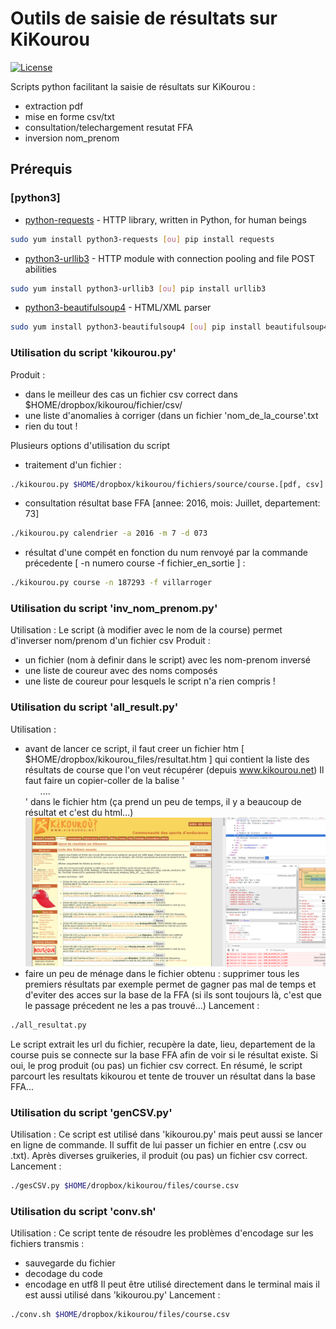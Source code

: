 Outils de saisie de résultats sur KiKourou
======
[![License](https://img.shields.io/pypi/l/osmapi.svg)](https://github.com/jpCornillon/tstResultKikou/blob/master/LICENCE)

Scripts python facilitant la saisie de résultats sur KiKourou :
- extraction pdf
- mise en forme csv/txt
- consultation/telechargement resutat FFA
- inversion nom_prenom 

## Prérequis

### [python3]
* [python-requests](https://pypi.org/project/requests/) - HTTP library, written in Python, for human beings
```bash
sudo yum install python3-requests [ou] pip install requests
```
* [python3-urllib3](http://urllib3.readthedocs.org/) - HTTP module with connection pooling and file POST abilities
```bash
sudo yum install python3-urllib3 [ou] pip install urllib3
```
* [python3-beautifulsoup4](http://www.crummy.com/software/BeautifulSoup/) - HTML/XML parser
```bash
sudo yum install python3-beautifulsoup4 [ou] pip install beautifulsoup4 
```

### Utilisation du script 'kikourou.py'
Produit : 
- dans le meilleur des cas un fichier csv correct dans $HOME/dropbox/kikourou/fichier/csv/
- une liste d'anomalies à corriger (dans un fichier 'nom_de_la_course'.txt
- rien du tout !

Plusieurs options d'utilisation du script
- traitement d'un fichier :
```bash
./kikourou.py $HOME/dropbox/kikourou/fichiers/source/course.[pdf, csv]
```

- consultation résultat base FFA [annee: 2016, mois: Juillet, departement: 73]
```bash
./kikourou.py calendrier -a 2016 -m 7 -d 073
```

- résultat d'une compét en fonction du num renvoyé par la commande précedente [ -n numero course -f fichier_en_sortie ] :
```bash
./kikourou.py course -n 187293 -f villarroger
```


### Utilisation du script 'inv_nom_prenom.py'
Utilisation :
Le script (à modifier avec le nom de la course) permet d'inverser nom/prenom d'un fichier csv
Produit : 
- un fichier (nom à definir dans le script) avec les nom-prenom inversé
- une liste de coureur avec des noms composés
- une liste de coureur pour lesquels le script n'a rien compris !


### Utilisation du script 'all_result.py'
Utilisation : 
- avant de lancer ce script, il faut creer un fichier htm [ $HOME/dropbox/kikourou_files/resultat.htm ] qui contient la liste des résultats de course que l'on veut récupérer (depuis www.kikourou.net)
Il faut faire un copier-coller de la balise '<ul>....</ul>' dans le fichier htm (ça prend un peu de temps, il y a beaucoup de  résultat et c'est du html...)
![Preview](kikourou.png 'copier la balise <ul>...</ul>')
- faire un peu de ménage dans le fichier obtenu : supprimer tous les premiers résultats par exemple permet de gagner pas mal de temps
et d'eviter des acces sur la base de la FFA (si ils sont toujours là, c'est que le passage précedent ne les a pas trouvé...)
Lancement :
```bash
./all_resultat.py
```
Le script extrait les url du fichier, recupère la date, lieu, departement de la course puis se connecte sur la base FFA afin de voir si le résultat existe. Si oui, le prog produit (ou pas) un fichier csv correct.
En résumé, le script parcourt les resultats kikourou et tente de trouver un résultat dans la base FFA...


### Utilisation du script 'genCSV.py'
Utilisation : 
Ce script est utilisé dans 'kikourou.py' mais peut aussi se lancer en ligne de commande. Il suffit de lui passer un fichier en entre (.csv ou .txt).
Après diverses gruikeries, il produit (ou pas) un fichier csv correct.
Lancement :
```bash
./gesCSV.py $HOME/dropbox/kikourou/files/course.csv
```

### Utilisation du script 'conv.sh'
Utilisation : 
Ce script tente de résoudre les problèmes d'encodage sur les fichiers transmis :
- sauvegarde du fichier
- decodage du code
- encodage en utf8
Il peut être utilisé directement dans le terminal mais il est aussi utilisé dans 'kikourou.py'
Lancement :
```bash
./conv.sh $HOME/dropbox/kikourou/files/course.csv
```
